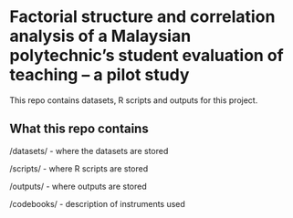 # Factorial structure and correlation analysis of a Malaysian polytechnic’s student evaluation of teaching – a pilot study
This repo contains datasets, R scripts and outputs for this project.

## What this repo contains
<p>/datasets/ - where the datasets are stored<br>
<p>/scripts/ - where R scripts are stored<br>
<p>/outputs/ - where outputs are stored<br>
<p>/codebooks/ - description of instruments used
